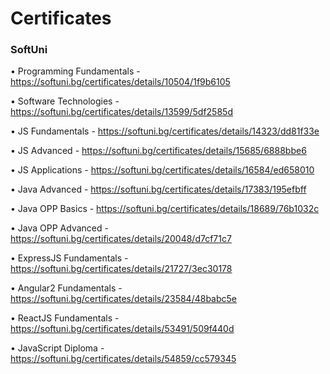 # Certificates

### SoftUni
•	Programming Fundamentals - 
https://softuni.bg/certificates/details/10504/1f9b6105 

•	Software Technologies - 
https://softuni.bg/certificates/details/13599/5df2585d

•	JS Fundamentals - 
https://softuni.bg/certificates/details/14323/dd81f33e

•	JS Advanced - 
https://softuni.bg/certificates/details/15685/6888bbe6

•	JS Applications - 
https://softuni.bg/certificates/details/16584/ed658010

•	Java Advanced - 
https://softuni.bg/certificates/details/17383/195efbff

•	Java OPP Basics - 
https://softuni.bg/certificates/details/18689/76b1032c

•	Java OPP Advanced - 
https://softuni.bg/certificates/details/20048/d7cf71c7

•	ExpressJS Fundamentals -
https://softuni.bg/certificates/details/21727/3ec30178

•	Angular2 Fundamentals - 
https://softuni.bg/certificates/details/23584/48babc5e

•	ReactJS Fundamentals - 
https://softuni.bg/certificates/details/53491/509f440d

•	JavaScript Diploma - 
https://softuni.bg/certificates/details/54859/cc579345
